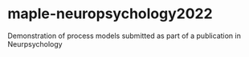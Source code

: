 # maple-neuropsychology2022
Demonstration of process models submitted as part of a publication in Neurpsychology
